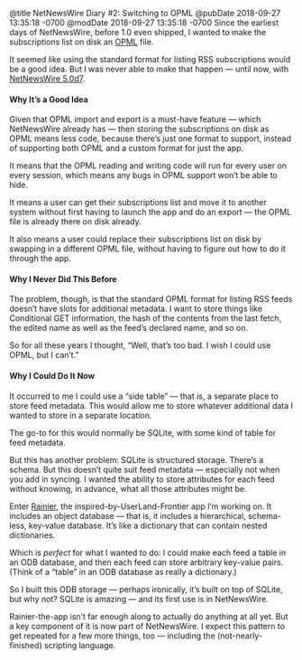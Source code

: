 @title NetNewsWire Diary #2: Switching to OPML
@pubDate 2018-09-27 13:35:18 -0700
@modDate 2018-09-27 13:35:18 -0700
Since the earliest days of NetNewsWire, before 1.0 even shipped, I wanted to make the subscriptions list on disk an [OPML](http://dev.opml.org/) file.

It seemed like using the standard format for listing RSS subscriptions would be a good idea. But I was never able to make that happen — until now, with [NetNewsWire 5.0d7](https://nnw.ranchero.com/2018/09/27/200359.html).

#### Why It’s a Good Idea

Given that OPML import and export is a must-have feature — which NetNewsWire already has — then storing the subscriptions on disk as OPML means less code, because there’s just one format to support, instead of supporting both OPML and a custom format for just the app.

It means that the OPML reading and writing code will run for every user on every session, which means any bugs in OPML support won’t be able to hide.

It means a user can get their subscriptions list and move it to another system without first having to launch the app and do an export — the OPML file is already there on disk already.

It also means a user could replace their subscriptions list on disk by swapping in a different OPML file, without having to figure out how to do it through the app.

#### Why I Never Did This Before

The problem, though, is that the standard OPML format for listing RSS feeds doesn’t have slots for additional metadata. I want to store things like Conditional GET information, the hash of the contents from the last fetch, the edited name as well as the feed’s declared name, and so on.

So for all these years I thought, “Well, that’s too bad. I wish I could use OPML, but I can’t.”

#### Why I Could Do It Now

It occurred to me I could use a “side table” — that is, a separate place to store feed metadata. This would allow me to store whatever additional data I wanted to store in a separate location.

The go-to for this would normally be SQLite, with some kind of table for feed metadata.

But this has another problem: SQLite is structured storage. There’s a schema. But this doesn’t quite suit feed metadata — especially not when you add in syncing. I wanted the ability to store attributes for each feed without knowing, in advance, what all those attributes might be.

Enter [Rainier](https://github.com/brentsimmons/Rainier), the inspired-by-UserLand-Frontier app I’m working on. It includes an object database — that is, it includes a hierarchical, schema-less, key-value database. It’s like a dictionary that can contain nested dictionaries.

Which is *perfect* for what I wanted to do: I could make each feed a table in an ODB database, and then each feed can store arbitrary key-value pairs. (Think of a “table” in an ODB database as really a dictionary.)

So I built this ODB storage — perhaps ironically, it’s built on top of SQLite, but why not? SQLite is amazing — and its first use is in NetNewsWire.

Rainier-the-app isn’t far enough along to actually do anything at all yet. But a key component of it is now part of NetNewsWire. I expect this pattern to get repeated for a few more things, too — including the (not-nearly-finished) scripting language.
